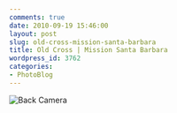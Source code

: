 ```yaml
---
comments: true
date: 2010-09-19 15:46:00
layout: post
slug: old-cross-mission-santa-barbara
title: Old Cross | Mission Santa Barbara
wordpress_id: 3762
categories:
- PhotoBlog
---
```


![Back Camera](http://ryanfitzer.com/main/wp-content/uploads/2010/09/photo5-950x709.jpg)
